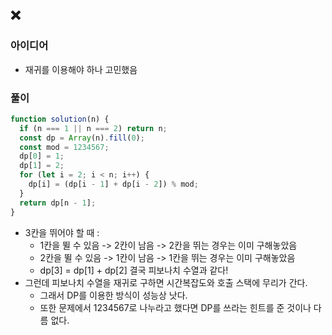 ## ❌

### 아이디어
- 재귀를 이용해야 하나 고민했음

### 풀이

```javascript
function solution(n) {
  if (n === 1 || n === 2) return n;
  const dp = Array(n).fill(0);
  const mod = 1234567;
  dp[0] = 1;
  dp[1] = 2;
  for (let i = 2; i < n; i++) {
    dp[i] = (dp[i - 1] + dp[i - 2]) % mod;
  }
  return dp[n - 1];
}
```
- 3칸을 뛰어야 할 때 : 
  - 1칸을 뛸 수 있음 -> 2칸이 남음 -> 2칸을 뛰는 경우는 이미 구해놓았음
  - 2칸을 뛸 수 있음 -> 1칸이 남음 -> 1칸을 뛰는 경우는 이미 구해놓았음
  - dp[3] = dp[1] + dp[2] 결국 피보나치 수열과 같다!
- 그런데 피보나치 수열을 재귀로 구하면 시간복잡도와 호출 스택에 무리가 간다.
  - 그래서 DP를 이용한 방식이 성능상 낫다.
  - 또한 문제에서 1234567로 나누라고 했다면 DP를 쓰라는 힌트를 준 것이나 다름 없다.
